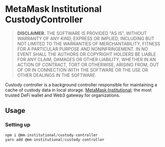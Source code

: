 # MetaMask Institutional CustodyController

> **DISCLAIMER.** THE SOFTWARE IS PROVIDED "AS IS", WITHOUT WARRANTY OF ANY KIND, EXPRESS OR IMPLIED, INCLUDING BUT NOT LIMITED TO THE WARRANTIES OF MERCHANTABILITY, FITNESS FOR A PARTICULAR PURPOSE AND NONINFRINGEMENT. IN NO EVENT SHALL THE AUTHORS OR COPYRIGHT HOLDERS BE LIABLE FOR ANY CLAIM, DAMAGES OR OTHER LIABILITY, WHETHER IN AN ACTION OF CONTRACT, TORT OR OTHERWISE, ARISING FROM, OUT OF OR IN CONNECTION WITH THE SOFTWARE OR THE USE OR OTHER DEALINGS IN THE SOFTWARE.

Custody controller is a background controller responsible for maintaining a cache of custody data in local storage. [MetaMask Institutional](https://metamask.io/institutions); the most trusted DeFi wallet and Web3 gateway for organizations.

## Usage

### Setting up

```typescript
npm i @mm-institutional/custody-controller
yarn add @mm-institutional/custody-controller
```
